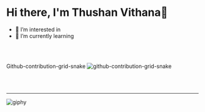 # Hi there, I'm Thushan Vithana👋 
- 👀 I’m interested in 
- 🌱 I’m currently learning 


<!---
thushanvithana/thushanvithana is a ✨ special ✨ repository because its `README.md` (this file) appears on your GitHub profile.
You can click the Preview link to take a look at your changes.
--->



<br><br>

Github-contribution-grid-snake
![github-contribution-grid-snake](https://user-images.githubusercontent.com/87628351/179353390-45ddac7d-f7e3-4c47-9eba-9137a45090f2.svg)








<br />
<br />

---

 






![giphy](https://user-images.githubusercontent.com/87628351/179354916-64122f60-2a0a-451d-98da-21753bec2cb6.gif)



















